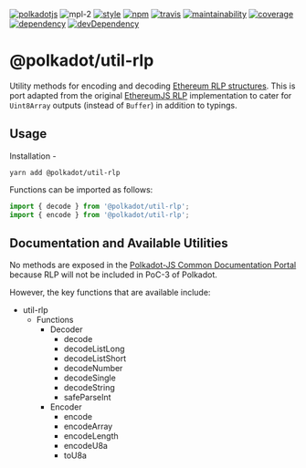 [![polkadotjs](https://img.shields.io/badge/polkadot-js-orange.svg?style=flat-square)](https://polkadot.js.org)
![mpl-2](https://img.shields.io/badge/license-MPL-lightgrey.svg?style=flat-square)
[![style](https://img.shields.io/badge/code%20style-semistandard-lightgrey.svg?style=flat-square)](https://github.com/Flet/semistandard)
[![npm](https://img.shields.io/npm/v/@polkadot/util-rlp.svg?style=flat-square)](https://www.npmjs.com/package/@polkadot/util-rlp)
[![travis](https://img.shields.io/travis/polkadot-js/common.svg?style=flat-square)](https://travis-ci.org/polkadot-js/common)
[![maintainability](https://img.shields.io/codeclimate/maintainability/polkadot-js/common.svg?style=flat-square)](https://codeclimate.com/github/polkadot-js/common/maintainability)
[![coverage](https://img.shields.io/coveralls/polkadot-js/common.svg?style=flat-square)](https://coveralls.io/github/polkadot-js/common?branch=master)
[![dependency](https://david-dm.org/polkadot-js/common.svg?style=flat-square&path=packages/util-rlp)](https://david-dm.org/polkadot-js/common?path=packages/util-rlp)
[![devDependency](https://david-dm.org/polkadot-js/common/dev-status.svg?style=flat-square&path=packages/util-rlp)](https://david-dm.org/polkadot-js/common?path=packages/util-rlp#info=devDependencies)

# @polkadot/util-rlp

Utility methods for encoding and decoding [Ethereum RLP structures](https://github.com/ethereum/wiki/wiki/%5BEnglish%5D-RLP). This is port adapted from the original [EthereumJS RLP](https://github.com/ethereumjs/rlp/blob/0ce09db81fc303fcee593f7cc094ba44015f9b92/index.js) implementation to cater for `Uint8Array` outputs (instead of `Buffer`) in addition to typings.

## Usage

Installation -

```
yarn add @polkadot/util-rlp
```

Functions can be imported as follows:

```js
import { decode } from '@polkadot/util-rlp';
import { encode } from '@polkadot/util-rlp';
```

## Documentation and Available Utilities

No methods are exposed in the [Polkadot-JS Common Documentation Portal](https://polkadot.js.org/common/util-rlp/) because RLP will not be included in PoC-3 of Polkadot.

However, the key functions that are available include:

- util-rlp
  - Functions
    - Decoder
      - decode
      - decodeListLong
      - decodeListShort
      - decodeNumber
      - decodeSingle
      - decodeString
      - safeParseInt
    - Encoder
      - encode
      - encodeArray
      - encodeLength
      - encodeU8a
      - toU8a